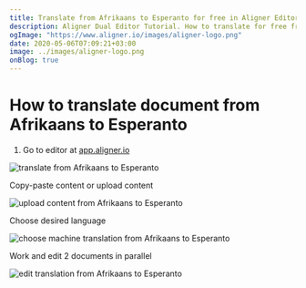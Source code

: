 ```yaml
---
title: Translate from Afrikaans to Esperanto for free in Aligner Editor
description: Aligner Dual Editor Tutorial. How to translate for free from Afrikaans to Esperanto. Aligner is multilingual document management platform. 
ogImage: "https://www.aligner.io/images/aligner-logo.png"
date: 2020-05-06T07:09:21+03:00
image: ../images/aligner-logo.png
onBlog: true
---
```


# How to translate document from Afrikaans to Esperanto

1. Go to editor at [app.aligner.io](https://app.aligner.io "Aligner App web page")

![translate from Afrikaans to Esperanto](../aligner-blank-editor.png "translate from Afrikaans to Esperanto")

Copy-paste content or upload content

![upload content from Afrikaans to Esperanto](../aligner-uploaded-document.png "upload content from Afrikaans to Esperanto")

Choose desired language

![choose machine translation from Afrikaans to Esperanto](../aligner-language-dropdown.png "choose machine translation from Afrikaans to Esperanto")

Work and edit 2 documents in parallel

![edit translation from Afrikaans to Esperanto](../aligner-double-sitded-editor.png "edit translation from Afrikaans to Esperanto")

